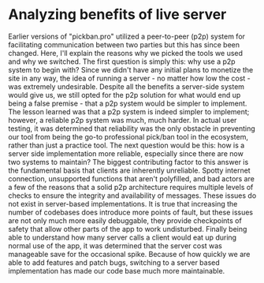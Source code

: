 # Analyzing benefits of live server

Earlier versions of "pickban.pro" utilized a peer-to-peer (p2p) system for facilitating communication between two parties but this has since been changed. Here, I'll explain the reasons why we picked the tools we used and why we switched. The first question is simply this: why use a p2p system to begin with? Since we didn't have any initial plans to monetize the site in any way, the idea of running a server - no matter how low the cost - was extremely undesirable. Despite all the benefits a server-side system would give us, we still opted for the p2p solution for what would end up being a false premise - that a p2p system would be simpler to implement. The lesson learned was that a p2p system is indeed simpler to implement; however, a reliable p2p system was much, much harder. In actual user testing, it was determined that reliability was the only obstacle in preventing our tool from being the go-to professional pick/ban tool in the ecosystem, rather than just a practice tool. The next question would be this: how is a server side implementation more reliable, especially since there are now two systems to maintain? The biggest contributing factor to this answer is the fundamental basis that clients are inherently unreliable. Spotty internet connection, unsupported functions that aren't polyfilled, and bad actors are a few of the reasons that a solid p2p architecture requires multiple levels of checks to ensure the integrity and availability of messages. These issues do not exist in server-based implementations. It is true that increasing the number of codebases does introduce more points of fault, but these issues are not only much more easily debuggable, they provide checkpoints of safety that allow other parts of the app to work undisturbed. Finally being able to understand how many server calls a client would eat up during normal use of the app, it was determined that the server cost was manageable save for the occasional spike. Because of how quickly we are able to add features and patch bugs, switching to a server based implementation has made our code base much more maintainable.